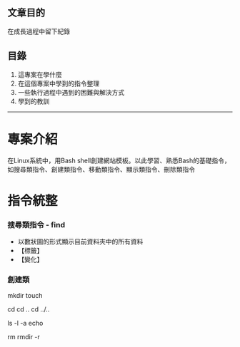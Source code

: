 ##  文章目的

在成長過程中留下紀錄

## 目錄
1. 這專案在學什麼
2. 在這個專案中學到的指令整理
3. 一些執行過程中遇到的困難與解決方式
4. 學到的教訓
****
# 專案介紹
在Linux系統中，用Bash shell創建網站模板。以此學習、熟悉Bash的基礎指令，如搜尋類指令、創建類指令、移動類指令、顯示類指令、刪除類指令

# 指令統整
### 搜尋類指令 - find
+ 以數狀圖的形式顯示目前資料夾中的所有資料
+ 【標籤】
+ 【變化】
  


### 創建類
mkdir
touch

cd 
cd .. 
cd ../..

ls -l  -a
echo

rm 
rmdir -r


